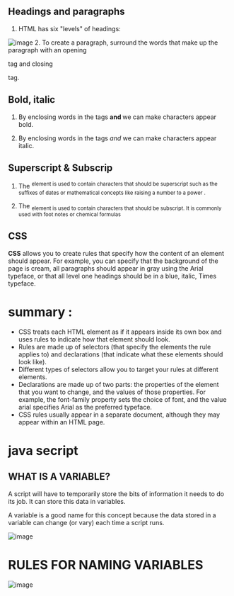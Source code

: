 ##  Headings and paragraphs

1. HTML has six "levels" of headings:

![image](https://www.tutorialrepublic.com/lib/images/html/html-headings.png)
2. To create a paragraph, surround the words that make up the paragraph with an opening <p> tag and closing </p> tag.

## Bold, italic
1. By enclosing words in the tags <b> and </b> we can make characters appear bold.

2. By enclosing words in the tags <i> and </i> we can make characters appear italic.

## Superscript & Subscrip

1. The <sup> element is used to contain characters that should be superscript such as the suffixes of dates or mathematical concepts like raising a number to a power .

2. The <sub> element is used to contain characters that should be subscript. It is commonly used with foot notes or chemical formulas

## CSS
**CSS** allows you to create rules that specify how the content of an element should appear. For example, you can specify that the background of the page is cream, all paragraphs should appear in gray using the Arial typeface, or that all level one headings should be in a blue, italic, Times typeface.

# summary :

* CSS treats each HTML element as if it appears inside its own box and uses rules to indicate how that element should look.
* Rules are made up of selectors (that specify the elements the rule applies to) and declarations (that indicate what these elements should look like).
* Different types of selectors allow you to target your rules at different elements.
* Declarations are made up of two parts: the properties of the element that you want to change, and the values of those properties. For example, the font-family
property sets the choice of font, and the value arial specifies Arial as the preferred typeface.
* CSS rules usually appear in a separate document, although they may appear within an HTML page.

# java secript
## WHAT IS A VARIABLE? 
A script will have to temporarily store the bits of information it needs to do its job. It can store this data in variables. 

A variable is a good name for this concept because the data stored in a variable can change (or vary) each time a script runs. 

![image](http://media.geeksforgeeks.org/wp-content/uploads/Variables-in-Java.png)

# RULES FOR NAMING VARIABLES

![image](https://slideplayer.com/slide/9960732/32/images/16/Variables+Variables%3A-.jpg)
